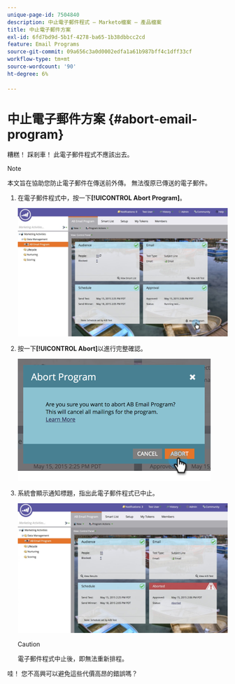 ```yaml
---
unique-page-id: 7504840
description: 中止電子郵件程式 — Marketo檔案 — 產品檔案
title: 中止電子郵件方案
exl-id: 6fd7bd9d-5b1f-4278-ba65-1b38dbbcc2cd
feature: Email Programs
source-git-commit: 09a656c3a0d0002edfa1a61b987bff4c1dff33cf
workflow-type: tm+mt
source-wordcount: '90'
ht-degree: 6%

---
```


# 中止電子郵件方案 {#abort-email-program}

糟糕！ 踩剎車！ 此電子郵件程式不應該出去。

>[!NOTE]
>
>本文旨在協助您防止電子郵件在傳送前外傳。 無法復原已傳送的電子郵件。

1. 在電子郵件程式中，按一下&#x200B;**[!UICONTROL Abort Program]**。

   ![](assets/dashboardleads.jpg)

1. 按一下&#x200B;**[!UICONTROL Abort]**&#x200B;以進行完整確認。

   ![](assets/image2015-5-20-15-3a24-3a35.png)

1. 系統會顯示通知標題，指出此電子郵件程式已中止。

   ![](assets/dashboardleadchange2.jpg)

   >[!CAUTION]
   >
   >電子郵件程式中止後，即無法重新排程。

哇！ 您不高興可以避免這些代價高昂的錯誤嗎？
